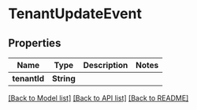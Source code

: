 # TenantUpdateEvent

## Properties
Name | Type | Description | Notes
------------ | ------------- | ------------- | -------------
**tenantId** | **String** |  | 

[[Back to Model list]](../README.md#documentation-for-models) [[Back to API list]](../README.md#documentation-for-api-endpoints) [[Back to README]](../README.md)



